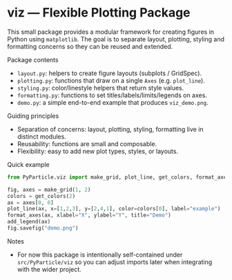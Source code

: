 # viz — Flexible Plotting Package

This small package provides a modular framework for creating figures in
Python using `matplotlib`. The goal is to separate layout, plotting,
styling and formatting concerns so they can be reused and extended.

Package contents

- `layout.py`: helpers to create figure layouts (subplots / GridSpec).
- `plotting.py`: functions that draw on a single `Axes` (e.g. `plot_line`).
- `styling.py`: color/linestyle helpers that return style values.
- `formatting.py`: functions to set titles/labels/limits/legends on axes.
- `demo.py`: a simple end-to-end example that produces `viz_demo.png`.

Guiding principles

- Separation of concerns: layout, plotting, styling, formatting live in
  distinct modules.
- Reusability: functions are small and composable.
- Flexibility: easy to add new plot types, styles, or layouts.

Quick example

```python
from PyParticle.viz import make_grid, plot_line, get_colors, format_axes, add_legend

fig, axes = make_grid(1, 2)
colors = get_colors(2)
ax = axes[0, 0]
plot_line(ax, x=[1,2,3], y=[2,4,1], color=colors[0], label="example")
format_axes(ax, xlabel="X", ylabel="Y", title="Demo")
add_legend(ax)
fig.savefig("demo.png")
```

Notes

- For now this package is intentionally self-contained under
  `src/PyParticle/viz` so you can adjust imports later when integrating
  with the wider project.
